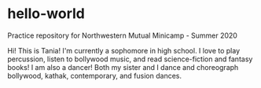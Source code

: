 # hello-world
Practice repository for Northwestern Mutual Minicamp - Summer 2020

Hi! This is Tania!
I'm currently a sophomore in high school.
I love to play percussion, listen to bollywood music, and read science-fiction and fantasy books!
I am also a dancer! Both my sister and I dance and choreograph bollywood, kathak, contemporary, and fusion dances.
